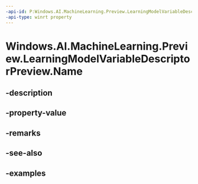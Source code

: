 ```yaml
---
-api-id: P:Windows.AI.MachineLearning.Preview.LearningModelVariableDescriptorPreview.Name
-api-type: winrt property
---
```


<!-- Property syntax.
public string Name { get; }
-->

# Windows.AI.MachineLearning.Preview.LearningModelVariableDescriptorPreview.Name

## -description

## -property-value

## -remarks

## -see-also

## -examples

